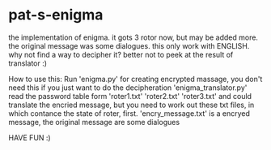 # pat-s-enigma
the implementation of enigma. 
it gots 3 rotor now, but may be added more. 
the original message was some dialogues. 
this only work with ENGLISH. 
why not find a way to decipher it? 
better not to peek at the result of translator :)

How to use this:
Run 'enigma.py' for creating encrypted massage, you don't need this if you just want to do the decipheration
'enigma_translator.py' read the password table form 'roter1.txt' 'roter2.txt' 'roter3.txt' and could translate the encried message, but you need to work out these txt files, in which contance the state of roter, first.
'encry_message.txt' is a encryed message, the original message are some dialogues

HAVE FUN :)
